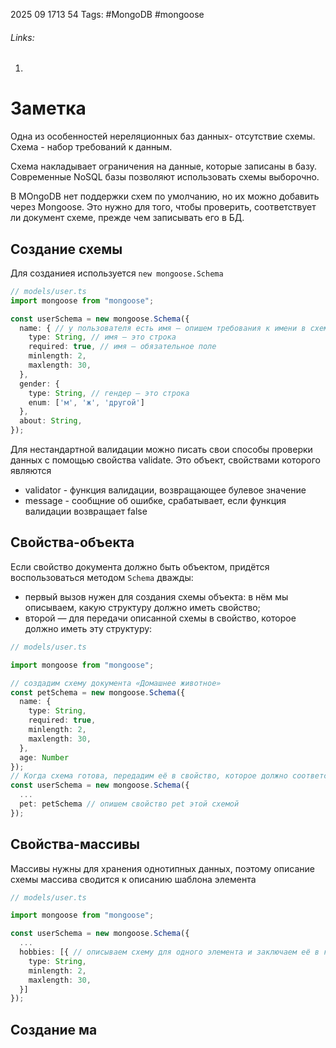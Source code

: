 2025 09 1713 54
Tags: #MongoDB #mongoose 
###### Links: 
1) 
# Заметка
Одна из особенностей нереляционных баз данных- отсутствие схемы. Схема - набор требований к данным.

Схема накладывает ограничения на данные, которые записаны в базу. Современные NoSQL базы позволяют использовать схемы выборочно.

В MOngoDB нет поддержки схем по умолчанию, но их можно добавить через Mongoose.  Это нужно для того, чтобы проверить, соответствует ли документ схеме, прежде чем записывать его в БД.

## Создание схемы
Для созданиея используется `new mongoose.Schema`
```ts
// models/user.ts
import mongoose from "mongoose";

const userSchema = new mongoose.Schema({
  name: { // у пользователя есть имя — опишем требования к имени в схеме:
    type: String, // имя — это строка
    required: true, // имя — обязательное поле
    minlength: 2, 
    maxlength: 30, 
  },
  gender: {
    type: String, // гендер — это строка
    enum: ['м', 'ж', 'другой']
  },
  about: String,
});
```
Для нестандартной валидации можно писать свои способы проверки данных с помощью свойства validate. Это объект, свойствами которого являются
- validator - функция валидации, возвращающее булевое значение
- message - сообщние об ошибке, срабатывает, если функция валидации возвращает false
## Свойства-объекта
Если свойство документа должно быть объектом, придётся воспользоваться методом `Schema` дважды:

- первый вызов нужен для создания схемы объекта: в нём мы описываем, какую структуру должно иметь свойство;
- второй — для передачи описанной схемы в свойство, которое должно иметь эту структуру:
```ts
// models/user.ts

import mongoose from "mongoose";

// создадим схему документа «Домашнее животное»
const petSchema = new mongoose.Schema({
  name: {
    type: String,
    required: true,
    minlength: 2,
    maxlength: 30,
  },
  age: Number
});
// Когда схема готова, передадим её в свойство, которое должно соответствовать описанному шаблону:
const userSchema = new mongoose.Schema({
  ...
  pet: petSchema // опишем свойство pet этой схемой
});
```
## Свойства-массивы
Массивы нужны для хранения однотипных данных, поэтому описание схемы массива сводится к описанию шаблона элемента
```ts
// models/user.ts

import mongoose from "mongoose";

const userSchema = new mongoose.Schema({
  ...
  hobbies: [{ // описываем схему для одного элемента и заключаем её в квадратные скобки
    type: String,
    minlength: 2,
    maxlength: 30,
  }]
});
```
## Создание ма